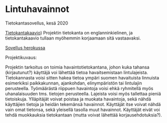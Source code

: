 # Lintuhavainnot
Tietokantasovellus, kesä 2020

[Tietokantakaavio](https://github.com/sonjaheikkinen/lintuhavainnot/blob/master/documentation/lintuhavainnot_tietokantakaavio_12052020.png))
Projektin tietokanta on englanninkielinen, ja tietokantakaavio tullaan myöhemmin korjaamaan sitä vastaavaksi. 

[Sovellus herokussa](https://tsoha2020-lintuhavainnot.herokuapp.com/)

Projektikuvaus:

Projektin tarkoitus on toimia havaintotietokantana, johon kuka tahansa (kirjautunut?) käyttäjä voi lähettää tietoa havaitsemistaan lintulajeista. Tietokannasta voisi sitten hakea tietoa ympäri suomen havaituista linnuista esimerkiksi paikkakunnan, ajankohdan, elinympäristön tai lintulajin perusteella. Työmäärästä riippuen havaintoja voisi ehkä ryhmitellä myös uhanalaisuuden tms. tietojen perusteella. Lajeista voisi myös tallettaa pieniä tietoiskuja. Ylläpitäjät voivat poistaa ja muokata havaintoja, sekä nähdä käyttäjien tietoja ja heidän tekemänsä havainnot. Käyttäjät itse voivat nähdä vain omat tietonsa, sekä yleisellä tasolla muut havainnot. Käyttäjät eivät voi tehdä muokkauksia tietokantaan (mutta voivat lähettää korjausehdotuksia?). 





